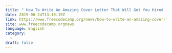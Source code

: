 ```yaml
---
title: " How To Write An Amazing Cover Letter That Will Get You Hired (Template Included) "
date: 2019-06-24T13:10:19Z
link: https://www.freecodecamp.org/news/how-to-write-an-amazing-cover-letter-that-will-get-you-hired/?utm_medium=RSS&utm_source=news.12bit.vn
site: www.freecodecamp.orgnews
language: English
category:
  -   
draft: false
---
```


